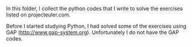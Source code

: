 In this folder, I collect the python codes that I write to solve the exercises listed on projecteuler.com.

Before I started studying Python, I had solved some of the exercises using GAP (http://www.gap-system.org). Unfortunately I do not have the GAP codes.

